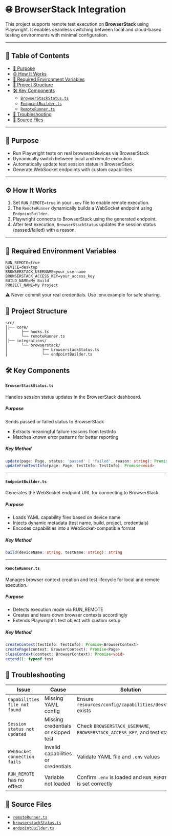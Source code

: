 # 🌐 BrowserStack Integration

This project supports remote test execution on **BrowserStack** using Playwright. It enables seamless switching between local and cloud-based testing environments with minimal configuration.

---

## 📘 Table of Contents

- [🎯 Purpose](#-purpose)
- [⚙️ How It Works](#️-how-it-works)
- [🔐 Required Environment Variables](#-required-environment-variables)
- [📂 Project Structure](#-project-structure)
- [🛠️ Key Components](#-key-components)
  - [`BrowserStackStatus.ts`](#browserstackstatusts)
  - [`EndpointBuilder.ts`](#endpointbuilderts)
  - [`RemoteRunner.ts`](#remoterunnerts)
- [🧯 Troubleshooting](#-troubleshooting)
- [📄 Source Files](#-source-files)

---

## 🎯 Purpose

- Run Playwright tests on real browsers/devices via BrowserStack
- Dynamically switch between local and remote execution
- Automatically update test session status in BrowserStack
- Generate WebSocket endpoints with custom capabilities

---

## ⚙️ How It Works

1. Set `RUN_REMOTE=true` in your `.env` file to enable remote execution.
2. The `RemoteRunner` dynamically builds a WebSocket endpoint using `EndpointBuilder`.
3. Playwright connects to BrowserStack using the generated endpoint.
4. After test execution, `BrowserStackStatus` updates the session status (passed/failed) with a reason.

---

## 🔐 Required Environment Variables

```env
RUN_REMOTE=true
DEVICE=desktop
BROWSERSTACK_USERNAME=your_username
BROWSERSTACK_ACCESS_KEY=your_access_key
BUILD_NAME=My Build
PROJECT_NAME=My Project
```
⚠️ Never commit your real credentials. Use .env.example for safe sharing.

## 📂 Project Structure
```
src/
│├── core/
│      ├── hooks.ts
│      └── remoteRunner.ts
│├── integrations/
│      └── browserstack/
│               ├── browserstackStatus.ts
│               └── endpointBuilder.ts
```

## 🛠️ Key Components

#### `BrowserStackStatus.ts`

Handles session status updates in the BrowserStack dashboard.

##### Purpose
Sends passed or failed status to BrowserStack
- Extracts meaningful failure reasons from testInfo
- Matches known error patterns for better reporting

##### Key Method
```ts
update(page: Page, status: 'passed' | 'failed', reason: string): Promise<void>
updateFromTestInfo(page: Page, testInfo: TestInfo): Promise<void>
```

---

#### `EndpointBuilder.ts`

Generates the WebSocket endpoint URL for connecting to BrowserStack.

##### Purpose
- Loads YAML capability files based on device name
- Injects dynamic metadata (test name, build, project, credentials)
- Encodes capabilities into a WebSocket-compatible format

##### Key Method
```ts
build(deviceName: string, testName: string): string
```

---

#### `RemoteRunner.ts`

Manages browser context creation and test lifecycle for local and remote execution.

##### Purpose
- Detects execution mode via RUN_REMOTE
- Creates and tears down browser contexts accordingly
- Extends Playwright’s test object with custom setup

##### Key Method
```ts
createContext(testInfo: TestInfo): Promise<BrowserContext>
createPage(context: BrowserContext): Promise<Page>
closeContext(context: BrowserContext): Promise<void>
extend(): typeof test
```

## 🧯 Troubleshooting

| Issue                          | Cause                          | Solution                                                                 |
|-------------------------------|--------------------------------|--------------------------------------------------------------------------|
| `Capabilities file not found` | Missing YAML config            | Ensure `resources/config/capabilities/desktop.yml` exists                |
| `Session status not updated`  | Missing credentials or skipped test | Check `BROWSERSTACK_USERNAME`, `BROWSERSTACK_ACCESS_KEY`, and test status |
| `WebSocket connection fails`  | Invalid capabilities or credentials | Validate YAML file and `.env` values                                     |
| `RUN_REMOTE` has no effect    | Variable not loaded            | Confirm `.env` is loaded and `RUN_REMOTE=true` is set correctly          |


## 📄 Source Files
- [`remoteRunner.ts`](./src/core/remoteRunner.ts)
- [`browserstackStatus.ts`](./src/integrations/browserstack/browserstackStatus.ts)
- [`endpointBuilder.ts`](./src/integrations/browserstack/endpointBuilder.ts)